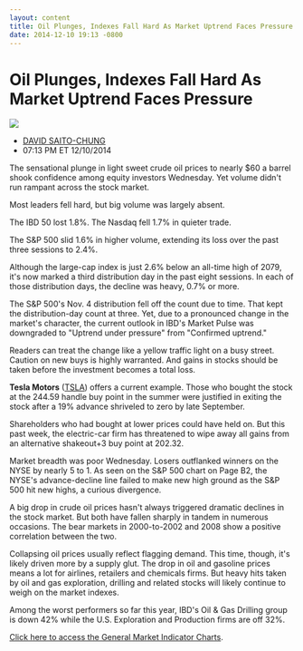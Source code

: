 ```yaml
---
layout: content
title: Oil Plunges, Indexes Fall Hard As Market Uptrend Faces Pressure
date: 2014-12-10 19:13 -0800
---
```



Oil Plunges, Indexes Fall Hard As Market Uptrend Faces Pressure
================================================================


![](https://www.investors.com/wp-content/uploads/ibd-migrated-images/MPv_141211_635538216687080607.png)

* [DAVID SAITO-CHUNG](https://www.investors.com/author/chungd/ "Posts by DAVID SAITO-CHUNG")
* 07:13 PM ET 12/10/2014




  

The sensational plunge in light sweet crude oil prices to nearly $60 a barrel shook confidence among equity investors Wednesday. Yet volume didn't run rampant across the stock market.

  

Most leaders fell hard, but big volume was largely absent.

  

The IBD 50 lost 1.8%. The Nasdaq fell 1.7% in quieter trade.

  

The S&P 500 slid 1.6% in higher volume, extending its loss over the past three sessions to 2.4%.

  

Although the large-cap index is just 2.6% below an all-time high of 2079, it's now marked a third distribution day in the past eight sessions. In each of those distribution days, the decline was heavy, 0.7% or more.

  

The S&P 500's Nov. 4 distribution fell off the count due to time. That kept the distribution-day count at three. Yet, due to a pronounced change in the market's character, the current outlook in IBD's Market Pulse was downgraded to "Uptrend under pressure" from "Confirmed uptrend."

  

Readers can treat the change like a yellow traffic light on a busy street. Caution on new buys is highly warranted. And gains in stocks should be taken before the investment becomes a total loss.

  

**Tesla Motors** ([TSLA](https://research.investors.com/quote.aspx?symbol=TSLA)) offers a current example. Those who bought the stock at the 244.59 handle buy point in the summer were justified in exiting the stock after a 19% advance shriveled to zero by late September.

  

Shareholders who had bought at lower prices could have held on. But this past week, the electric-car firm has threatened to wipe away all gains from an alternative shakeout+3 buy point at 202.32.

  

Market breadth was poor Wednesday. Losers outflanked winners on the NYSE by nearly 5 to 1. As seen on the S&P 500 chart on Page B2, the NYSE's advance-decline line failed to make new high ground as the S&P 500 hit new highs, a curious divergence.

  

A big drop in crude oil prices hasn't always triggered dramatic declines in the stock market. But both have fallen sharply in tandem in numerous occasions. The bear markets in 2000-to-2002 and 2008 show a positive correlation between the two.

  

Collapsing oil prices usually reflect flagging demand. This time, though, it's likely driven more by a supply glut. The drop in oil and gasoline prices means a lot for airlines, retailers and chemicals firms. But heavy hits taken by oil and gas exploration, drilling and related stocks will likely continue to weigh on the market indexes.

  

Among the worst performers so far this year, IBD's Oil & Gas Drilling group is down 42% while the U.S. Exploration and Production firms are off 32%.

  

[Click here to access the General Market Indicator Charts](https://www.investors.com/pdf/GMI_121114.pdf).




